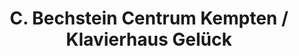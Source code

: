 ---
title: "C. Bechstein Centrum Kempten / Klavierhaus Gelück"
url: /kempten-allgaeu/c-bechstein-centrum-kempten-klavierhaus-gelueck/
shop: Instrumente
---